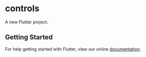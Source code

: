 # controls

A new Flutter project.

## Getting Started

For help getting started with Flutter, view our online
[documentation](https://flutter.io/).
